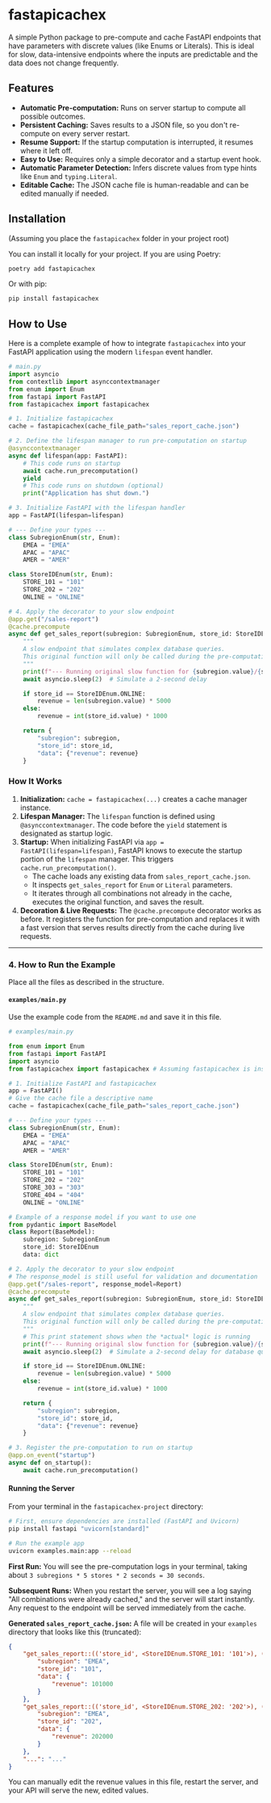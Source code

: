 # fastapicachex

A simple Python package to pre-compute and cache FastAPI endpoints that have parameters with discrete values (like Enums or Literals). This is ideal for slow, data-intensive endpoints where the inputs are predictable and the data does not change frequently.

## Features

- **Automatic Pre-computation:** Runs on server startup to compute all possible outcomes.
- **Persistent Caching:** Saves results to a JSON file, so you don't re-compute on every server restart.
- **Resume Support:** If the startup computation is interrupted, it resumes where it left off.
- **Easy to Use:** Requires only a simple decorator and a startup event hook.
- **Automatic Parameter Detection:** Infers discrete values from type hints like `Enum` and `typing.Literal`.
- **Editable Cache:** The JSON cache file is human-readable and can be edited manually if needed.

## Installation

(Assuming you place the `fastapicachex` folder in your project root)

You can install it locally for your project. If you are using Poetry:

```bash
poetry add fastapicachex
```

Or with pip:

```bash
pip install fastapicachex
```

## How to Use

Here is a complete example of how to integrate `fastapicachex` into your FastAPI application using the modern `lifespan` event handler.

```python
# main.py
import asyncio
from contextlib import asynccontextmanager
from enum import Enum
from fastapi import FastAPI
from fastapicachex import fastapicachex

# 1. Initialize fastapicachex
cache = fastapicachex(cache_file_path="sales_report_cache.json")

# 2. Define the lifespan manager to run pre-computation on startup
@asynccontextmanager
async def lifespan(app: FastAPI):
    # This code runs on startup
    await cache.run_precomputation()
    yield
    # This code runs on shutdown (optional)
    print("Application has shut down.")

# 3. Initialize FastAPI with the lifespan handler
app = FastAPI(lifespan=lifespan)

# --- Define your types ---
class SubregionEnum(str, Enum):
    EMEA = "EMEA"
    APAC = "APAC"
    AMER = "AMER"

class StoreIDEnum(str, Enum):
    STORE_101 = "101"
    STORE_202 = "202"
    ONLINE = "ONLINE"

# 4. Apply the decorator to your slow endpoint
@app.get("/sales-report")
@cache.precompute
async def get_sales_report(subregion: SubregionEnum, store_id: StoreIDEnum):
    """
    A slow endpoint that simulates complex database queries.
    This original function will only be called during the pre-computation phase.
    """
    print(f"--- Running original slow function for {subregion.value}/{store_id.value} ---")
    await asyncio.sleep(2)  # Simulate a 2-second delay

    if store_id == StoreIDEnum.ONLINE:
        revenue = len(subregion.value) * 5000
    else:
        revenue = int(store_id.value) * 1000

    return {
        "subregion": subregion,
        "store_id": store_id,
        "data": {"revenue": revenue}
    }
```

### How It Works

1.  **Initialization:** `cache = fastapicachex(...)` creates a cache manager instance.
2.  **Lifespan Manager:** The `lifespan` function is defined using `@asynccontextmanager`. The code before the `yield` statement is designated as startup logic.
3.  **Startup:** When initializing FastAPI via `app = FastAPI(lifespan=lifespan)`, FastAPI knows to execute the startup portion of the `lifespan` manager. This triggers `cache.run_precomputation()`.
    - The cache loads any existing data from `sales_report_cache.json`.
    - It inspects `get_sales_report` for `Enum` or `Literal` parameters.
    - It iterates through all combinations not already in the cache, executes the original function, and saves the result.
4.  **Decoration & Live Requests:** The `@cache.precompute` decorator works as before. It registers the function for pre-computation and replaces it with a fast version that serves results directly from the cache during live requests.



---

### 4. How to Run the Example

Place all the files as described in the structure.

#### `examples/main.py`

Use the example code from the `README.md` and save it in this file.

```python
# examples/main.py

from enum import Enum
from fastapi import FastAPI
import asyncio
from fastapicachex import fastapicachex # Assuming fastapicachex is installed or in PYTHONPATH

# 1. Initialize FastAPI and fastapicachex
app = FastAPI()
# Give the cache file a descriptive name
cache = fastapicachex(cache_file_path="sales_report_cache.json")

# --- Define your types ---
class SubregionEnum(str, Enum):
    EMEA = "EMEA"
    APAC = "APAC"
    AMER = "AMER"

class StoreIDEnum(str, Enum):
    STORE_101 = "101"
    STORE_202 = "202"
    STORE_303 = "303"
    STORE_404 = "404"
    ONLINE = "ONLINE"

# Example of a response model if you want to use one
from pydantic import BaseModel
class Report(BaseModel):
    subregion: SubregionEnum
    store_id: StoreIDEnum
    data: dict

# 2. Apply the decorator to your slow endpoint
# The response_model is still useful for validation and documentation
@app.get("/sales-report", response_model=Report)
@cache.precompute
async def get_sales_report(subregion: SubregionEnum, store_id: StoreIDEnum):
    """
    A slow endpoint that simulates complex database queries.
    This original function will only be called during the pre-computation phase.
    """
    # This print statement shows when the *actual* logic is running
    print(f"--- Running original slow function for {subregion.value}/{store_id.value} ---")
    await asyncio.sleep(2)  # Simulate a 2-second delay for database queries

    if store_id == StoreIDEnum.ONLINE:
        revenue = len(subregion.value) * 5000
    else:
        revenue = int(store_id.value) * 1000

    return {
        "subregion": subregion,
        "store_id": store_id,
        "data": {"revenue": revenue}
    }

# 3. Register the pre-computation to run on startup
@app.on_event("startup")
async def on_startup():
    await cache.run_precomputation()

```

#### Running the Server

From your terminal in the `fastapicachex-project` directory:

```bash
# First, ensure dependencies are installed (FastAPI and Uvicorn)
pip install fastapi "uvicorn[standard]"

# Run the example app
uvicorn examples.main:app --reload
```

**First Run:**
You will see the pre-computation logs in your terminal, taking about `3 subregions * 5 stores * 2 seconds = 30 seconds`.

**Subsequent Runs:**
When you restart the server, you will see a log saying "All combinations were already cached," and the server will start instantly. Any request to the endpoint will be served immediately from the cache.

**Generated `sales_report_cache.json`:**
A file will be created in your `examples` directory that looks like this (truncated):

```json
{
    "get_sales_report::(('store_id', <StoreIDEnum.STORE_101: '101'>), ('subregion', <SubregionEnum.EMEA: 'EMEA'>))": {
        "subregion": "EMEA",
        "store_id": "101",
        "data": {
            "revenue": 101000
        }
    },
    "get_sales_report::(('store_id', <StoreIDEnum.STORE_202: '202'>), ('subregion', <SubregionEnum.EMEA: 'EMEA'>))": {
        "subregion": "EMEA",
        "store_id": "202",
        "data": {
            "revenue": 202000
        }
    },
    "...": "..."
}
```
You can manually edit the revenue values in this file, restart the server, and your API will serve the new, edited values.